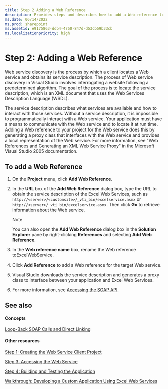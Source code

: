 ```yaml
---
title: Step 2 Adding a Web Reference
description: Provides steps and describes how to add a Web reference to the Web service client project in Visual Studio.
ms.date: 06/14/2022
ms.prod: sharepoint
ms.assetid: e9175863-ddb4-4750-847d-d53cb59b33cb
ms.localizationpriority: high
---
```



# Step 2: Adding a Web Reference

Web service discovery is the process by which a client locates a Web service and obtains its service description. The process of Web service discovery in Visual Studio involves interrogating a website following a predetermined algorithm. The goal of the process is to locate the service description, which is an XML document that uses the Web Services Description Language (WSDL).
  
    
    

The service description describes what services are available and how to interact with those services. Without a service description, it is impossible to programmatically interact with a Web service.
Your application must have a means to communicate with the Web service and to locate it at run time. Adding a Web reference to your project for the Web service does this by generating a proxy class that interfaces with the Web service and provides a local representation of the Web service. For more information, see "Web References and Generating an XML Web Service Proxy" in the Microsoft Visual Studio 2005 documentation.
  
    
    


## To add a Web Reference


1. On the **Project** menu, click **Add Web Reference**.
    
  
2. In the **URL** box of the **Add Web Reference** dialog box, type the URL to obtain the service description of the Excel Web Services, such as `http://<server>/<customsite>/_vti_bin/excelservice.asmx` or `http://<server>/_vti_bin/excelservice.asmx`. Then click **Go** to retrieve information about the Web service.
    
    > [!NOTE]
    > You can also open the **Add Web Reference** dialog box in the **Solution Explorer** pane by right-clicking **References** and selecting **Add Web Reference**. 
    
3. In the **Web reference name** box, rename the Web reference toExcelWebService.
    
  
4. Click **Add Reference** to add a Web reference for the target Web service.
    
  
5. Visual Studio downloads the service description and generates a proxy class to interface between your application and Excel Web Services. 
    
  
6. For more information, see  [Accessing the SOAP API](accessing-the-soap-api.md).
    
  

## See also


#### Concepts


  
    
    
 [Loop-Back SOAP Calls and Direct Linking](loop-back-soap-calls-and-direct-linking.md)
#### Other resources


  
    
    
 [Step 1: Creating the Web Service Client Project](step-1-creating-the-web-service-client-project.md)
  
    
    
 [Step 3: Accessing the Web Service](step-3-accessing-the-web-service.md)
  
    
    
 [Step 4: Building and Testing the Application](step-4-building-and-testing-the-application.md)
  
    
    
 [Walkthrough: Developing a Custom Application Using Excel Web Services](walkthrough-developing-a-custom-application-using-excel-web-services.md)
